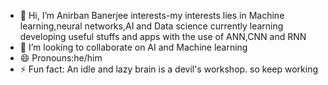 - 👋 Hi, I’m Anirban Banerjee 
interests-my interests lies in Machine learning,neural networks,AI and Data science
currently learning developing useful stuffs and apps with the use of ANN,CNN and RNN
- 💞️ I’m looking to collaborate on AI and Machine learning
- 😄 Pronouns:he/him
- ⚡ Fun fact: An idle and lazy brain is a devil's workshop. so keep working 

<!---
anirban1221/anirban1221 is a ✨ special ✨ repository because its `README.md` (this file) appears on your GitHub profile.
You can click the Preview link to take a look at your changes.
--->
